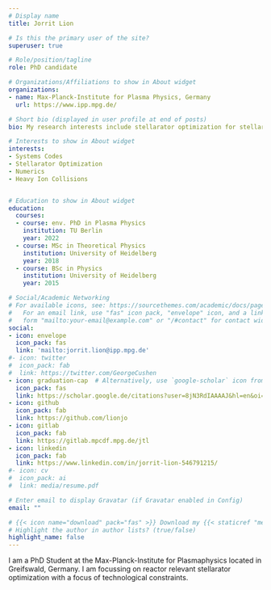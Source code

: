```yaml
---
# Display name
title: Jorrit Lion

# Is this the primary user of the site?
superuser: true

# Role/position/tagline
role: PhD candidate

# Organizations/Affiliations to show in About widget
organizations:
- name: Max-Planck-Institute for Plasma Physics, Germany
  url: https://www.ipp.mpg.de/

# Short bio (displayed in user profile at end of posts)
bio: My research interests include stellarator optimization for stellarator fusion power plants. 

# Interests to show in About widget
interests:
- Systems Codes
- Stellarator Optimization
- Numerics
- Heavy Ion Collisions


# Education to show in About widget
education:
  courses:
  - course: env. PhD in Plasma Physics
    institution: TU Berlin
    year: 2022
  - course: MSc in Theoretical Physics
    institution: University of Heidelberg
    year: 2018
  - course: BSc in Physics
    institution: University of Heidelberg
    year: 2015

# Social/Academic Networking
# For available icons, see: https://sourcethemes.com/academic/docs/page-builder/#icons
#   For an email link, use "fas" icon pack, "envelope" icon, and a link in the
#   form "mailto:your-email@example.com" or "/#contact" for contact widget.
social:
- icon: envelope
  icon_pack: fas
  link: 'mailto:jorrit.lion@ipp.mpg.de'
#- icon: twitter
#  icon_pack: fab
#  link: https://twitter.com/GeorgeCushen
- icon: graduation-cap  # Alternatively, use `google-scholar` icon from `ai` icon pack
  icon_pack: fas
  link: https://scholar.google.de/citations?user=8jN3RdIAAAAJ&hl=en&oi=ao
- icon: github
  icon_pack: fab
  link: https://github.com/lionjo
- icon: gitlab
  icon_pack: fab
  link: https://gitlab.mpcdf.mpg.de/jtl
- icon: linkedin
  icon_pack: fab
  link: https://www.linkedin.com/in/jorrit-lion-546791215/
#- icon: cv
#  icon_pack: ai
#  link: media/resume.pdf

# Enter email to display Gravatar (if Gravatar enabled in Config)
email: ""

# {{< icon name="download" pack="fas" >}} Download my {{< staticref "media/resume.pdf" "newtab" >}}resumé{{< / staticref >}}.
# Highlight the author in author lists? (true/false)
highlight_name: false
---
```


I am a PhD Student at the Max-Planck-Institute for Plasmaphysics located in Greifswald, Germany. I am focussing on reactor relevant stellarator optimization with a focus of technological constraints.


